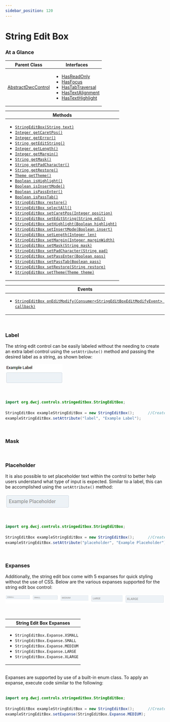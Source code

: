 ```yaml
---
sidebar_position: 120 
---
```


# String Edit Box

### At a Glance


|Parent Class| Interfaces |
|------------|------------|
|[AbstractDwcControl](#)| <ul><li>[HasReadOnly](#)</li><li>[HasFocus](#)</li><li>[HasTabTraversal](#)</li><li>[HasTextAlignment](#)</li><li>[HasTextHighlight](#)</li></ul>|

| Methods |
|------------|
| <ul><li>[`StringEditBox(String text)`](#)</li><li>[`Integer getCaretPos()`](#)</li><li>[`Integer getError()`](#)</li><li>[`String getEditString()`](#)</li><li>[`Integer getLength()`](#)</li><li>[`Integer getMargin()`](#)</li><li>[`String getMask()`](#)</li><li>[`String getPadCharacter()`](#)</li><li>[`String getRestore()`](#)</li><li>[`Theme getTheme()`](#)</li><li>[`Boolean isHighlight()`](#)</li><li>[`Boolean isInsertMode()`](#)</li><li>[`Boolean isPassEnter()`](#)</li><li>[`Boolean isPassTab()`](#)</li><li>[`StringEditBox restore()`](#)</li><li>[`StringEditBox selectAll()`](#)</li><li>[`StringEditBox setCaretPos(Integer position)`](#)</li><li>[`StringEditBox setEditString(String edit)`](#)</li><li>[`StringEditBox setHighlight(Boolean highlight)`](#)</li><li>[`StringEditBox setInsertMode(Boolean insert)`](#)</li><li>[`StringEditBox setLength(Integer len)`](#)</li><li>[`StringEditBox setMargin(Integer marginWidth)`](#)</li><li>[`StringEditBox setMask(String mask)`](#)</li><li>[`StringEditBox setPadCharacter(String pad)`](#)</li><li>[`StringEditBox setPassEnter(Boolean pass)`](#)</li><li>[`StringEditBox setPassTab(Boolean pass)`](#)</li><li>[`StringEditBox setRestore(String restore)`](#)</li><li>[`StringEditBox setTheme(Theme theme)`](#)</li></ul>|


| Events |
|------------|
| <ul><li>[`StringEditBox onEditModify(Consumer<StringEditBoxEditModifyEvent> callback)`](#)</li></ul> |

<br/>

### Label


The string edit control can be easily labeled without the needing to create an extra label control using the `setAttribute()` method and passing the desired label as a string, as shown below: <br/>

<!-- <iframe 
loading="lazy"
src='https://hot.bbx.kitchen/webapp/controlsamples?class=control_demos.stringeditdemos.StringEditLabelDemo' 
style={{"width": "100%", "height":"125px"}}></iframe> -->

![String edit box label](./_images/stringeditbox/stringedit_label.jpg)

<br/>

```java
import org.dwcj.controls.stringeditbox.StringEditBox;

StringEditBox exampleStringEditBox = new StringEditBox();      //Creates a new StringEditBox
exampleStringEditBox.setAttribute("label", "Example Label");     
```

<br/>

### Mask

<br/>

### Placeholder

It is also possible to set placeholder text within the control to better help users understand what type of input is expected. Similar to a label, this can be accomplished using the `setAttribute()` method: <br/>

<!-- <iframe 
loading="lazy"
src='https://hot.bbx.kitchen/webapp/controlsamples?class=control_demos.stringeditdemos.StringEditPlaceholder' 
style={{"width": "100%", "height":"125px"}}></iframe> -->

![String edit box placeholder](./_images/stringeditbox/stringedit_placeholder.jpg)

<br/>

```java
import org.dwcj.controls.stringeditbox.StringEditBox;

StringEditBox exampleStringEditBox = new StringEditBox();      //Creates a new StringEditBox
exampleStringEditBox.setAttribute("placeholder", "Example Placeholder");
```

<br/>

### Expanses

Additionally, the string edit box come with 5 expanses for quick styling without the use of CSS.
Below are the various expanses supported for the string edit box control: <br/>

<!-- <iframe 
loading="lazy"
src='https://hot.bbx.kitchen/webapp/controlsamples?class=control_demos.stringeditdemos.StringEditExpanse' 
style={{"width": "100%", "height":"125px"}}></iframe> -->

![String edit box expanses](./_images/stringeditbox/stringedit_expanses.jpg)

<br/>

|String Edit Box Expanses|
|-|
|<ul><li>```StringEditBox.Expanse.XSMALL```</li><li>```StringEditBox.Expanse.SMALL```</li><li>```StringEditBox.Expanse.MEDIUM```</li><li>```StringEditBox.Expanse.LARGE```</li><li>```StringEditBox.Expanse.XLARGE```</li></ul>|

<br/>Expanses are supported by use of a built-in enum class. To apply an expanse, execute code similar to the following: <br/><br />

```java
import org.dwcj.controls.stringeditbox.StringEditBox;

StringEditBox exampleStringEditBox = new StringEditBox();      //Creates a new StringEditBox
exampleStringEditBox.setExpanse(StringEditBox.Expanse.MEDIUM);     
```

